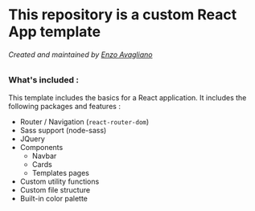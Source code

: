 # This repository is a custom React App template

###### Created and maintained by [Enzo Avagliano](https://github.com/eloxfire)


### What's included :
This template includes the basics for a React application. It includes the following packages and features :

- Router / Navigation (`react-router-dom`)
- Sass support (node-sass)
- JQuery
- Components
  - Navbar
  - Cards
  - Templates pages
- Custom utility functions
- Custom file structure
- Built-in color palette
